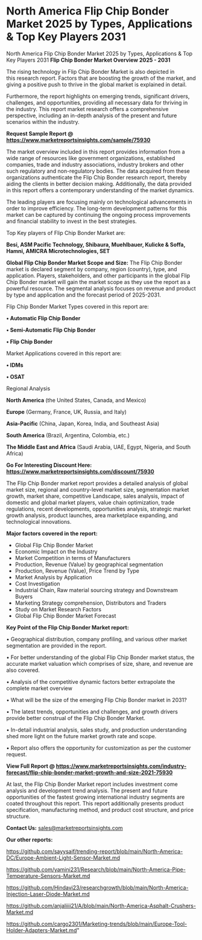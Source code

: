 # North America Flip Chip Bonder Market 2025 by Types, Applications & Top Key Players 2031
 North America Flip Chip Bonder Market 2025 by Types, Applications & Top Key Players 2031
<Strong> Flip Chip Bonder Market Overview 2025 - 2031</strong>

The rising technology in Flip Chip Bonder Market is also depicted in this research report. Factors that are boosting the growth of the market, and giving a positive push to thrive in the global market is explained in detail.

Furthermore, the report highlights on emerging trends, significant drivers, challenges, and opportunities, providing all necessary data for thriving in the industry. This report market research offers a comprehensive perspective, including an in-depth analysis of the present and future scenarios within the industry.

<strong>Request Sample Report @ <a href=https://www.marketreportsinsights.com/sample/75930>https://www.marketreportsinsights.com/sample/75930</a></strong>

The market overview included in this report provides information from a wide range of resources like government organizations, established companies, trade and industry associations, industry brokers and other such regulatory and non-regulatory bodies. The data acquired from these organizations authenticate the Flip Chip Bonder research report, thereby aiding the clients in better decision making. Additionally, the data provided in this report offers a contemporary understanding of the market dynamics.

The leading players are focusing mainly on technological advancements in order to improve efficiency. The long-term development patterns for this market can be captured by continuing the ongoing process improvements and financial stability to invest in the best strategies.

Top Key players of Flip Chip Bonder Market are:

<strong>Besi, ASM Pacific Technology, Shibaura, Muehlbauer, Kulicke & Soffa, Hamni, AMICRA Microtechnologies, SET</strong>

<strong><b>Global Flip Chip Bonder Market Scope and Size:</b></strong>
The Flip Chip Bonder market is declared segment by company, region (country), type, and application. Players, stakeholders, and other participants in the global Flip Chip Bonder market will gain the market scope as they use the report as a powerful resource. The segmental analysis focuses on revenue and product by type and application and the forecast period of 2025-2031.

Flip Chip Bonder Market Types covered in this report are:

<strong>• Automatic Flip Chip Bonder

• Semi-Automatic Flip Chip Bonder

• Flip Chip Bonder</strong>

Market Applications covered in this report are:

<strong>• IDMs

• OSAT</strong> 

Regional Analysis

<strong>North America</strong> (the United States, Canada, and Mexico)

<strong>Europe</strong> (Germany, France, UK, Russia, and Italy)

<strong>Asia-Pacific</strong> (China, Japan, Korea, India, and Southeast Asia)

<strong>South America</strong> (Brazil, Argentina, Colombia, etc.)

<strong>The Middle East and Africa</strong> (Saudi Arabia, UAE, Egypt, Nigeria, and South Africa)

<strong>Go For Interesting Discount Here: <a href=https://www.marketreportsinsights.com/discount/75930>https://www.marketreportsinsights.com/discount/75930</a></strong>

The Flip Chip Bonder market report provides a detailed analysis of global market size, regional and country-level market size, segmentation market growth, market share, competitive Landscape, sales analysis, impact of domestic and global market players, value chain optimization, trade regulations, recent developments, opportunities analysis, strategic market growth analysis, product launches, area marketplace expanding, and technological innovations.

<strong><b>Major factors covered in the report:</b></strong>
<ul>
  <li>Global Flip Chip Bonder Market </li>
  <li>Economic Impact on the Industry</li>
  <li>Market Competition in terms of Manufacturers</li>
  <li>Production, Revenue (Value) by geographical segmentation</li>
  <li>Production, Revenue (Value), Price Trend by Type</li>
  <li>Market Analysis by Application</li>
  <li>Cost Investigation</li>
  <li>Industrial Chain, Raw material sourcing strategy and Downstream Buyers</li>
  <li>Marketing Strategy comprehension, Distributors and Traders</li>
  <li>Study on Market Research Factors</li>
  <li>Global Flip Chip Bonder Market Forecast</li>
</ul>

<strong><b>Key Point of the Flip Chip Bonder Market report:</b></strong>

• Geographical distribution, company profiling, and various other market segmentation are provided in the report.

• For better understanding of the global Flip Chip Bonder market status, the accurate market valuation which comprises of size, share, and revenue are also covered.

• Analysis of the competitive dynamic factors better extrapolate the complete market overview

• What will be the size of the emerging Flip Chip Bonder market in 2031?

• The latest trends, opportunities and challenges, and growth drivers provide better construal of the Flip Chip Bonder Market.

• In-detail industrial analysis, sales study, and production understanding shed more light on the future market growth rate and scope.

• Report also offers the opportunity for customization as per the customer request.

<strong><b>View Full Report @ <a href=https://www.marketreportsinsights.com/industry-forecast/flip-chip-bonder-market-growth-and-size-2021-75930>https://www.marketreportsinsights.com/industry-forecast/flip-chip-bonder-market-growth-and-size-2021-75930</a></b></strong>


At last, the Flip Chip Bonder Market report includes investment come analysis and development trend analysis. The present and future opportunities of the fastest growing international industry segments are coated throughout this report. This report additionally presents product specification, manufacturing method, and product cost structure, and price structure.

<strong>Contact Us:</strong>
sales@marketreportsinsights.com

<strong>Our other reports:</strong>

<a href=https://github.com/sayysaif/trending-report/blob/main/North-America-DC/Europe-Ambient-Light-Sensor-Market.md>https://github.com/sayysaif/trending-report/blob/main/North-America-DC/Europe-Ambient-Light-Sensor-Market.md</a>

<a href=https://github.com/yamini231/Research/blob/main/North-America-Pipe-Temperature-Sensors-Market.md>https://github.com/yamini231/Research/blob/main/North-America-Pipe-Temperature-Sensors-Market.md</a>

<a href=https://github.com/Hindavi23/researchgrowth/blob/main/North-America-Injection-Laser-Diode-Market.md>https://github.com/Hindavi23/researchgrowth/blob/main/North-America-Injection-Laser-Diode-Market.md</a>

<a href=https://github.com/anjaliiii21/A/blob/main/North-America-Asphalt-Crushers-Market.md>https://github.com/anjaliiii21/A/blob/main/North-America-Asphalt-Crushers-Market.md</a>

<a href=https://github.com/cargo2301/Marketing-trends/blob/main/Europe-Tool-Holder-Adapters-Market.md>https://github.com/cargo2301/Marketing-trends/blob/main/Europe-Tool-Holder-Adapters-Market.md</a>"
